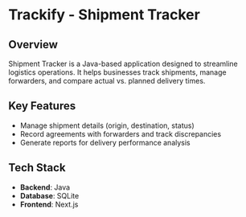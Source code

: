 # Trackify - Shipment Tracker

## Overview
Shipment Tracker is a Java-based application designed to streamline logistics operations. It helps businesses track shipments, manage forwarders, and compare actual vs. planned delivery times.

## Key Features
- Manage shipment details (origin, destination, status)
- Record agreements with forwarders and track discrepancies
- Generate reports for delivery performance analysis

## Tech Stack
- **Backend**: Java
- **Database**: SQLite
- **Frontend**: Next.js
